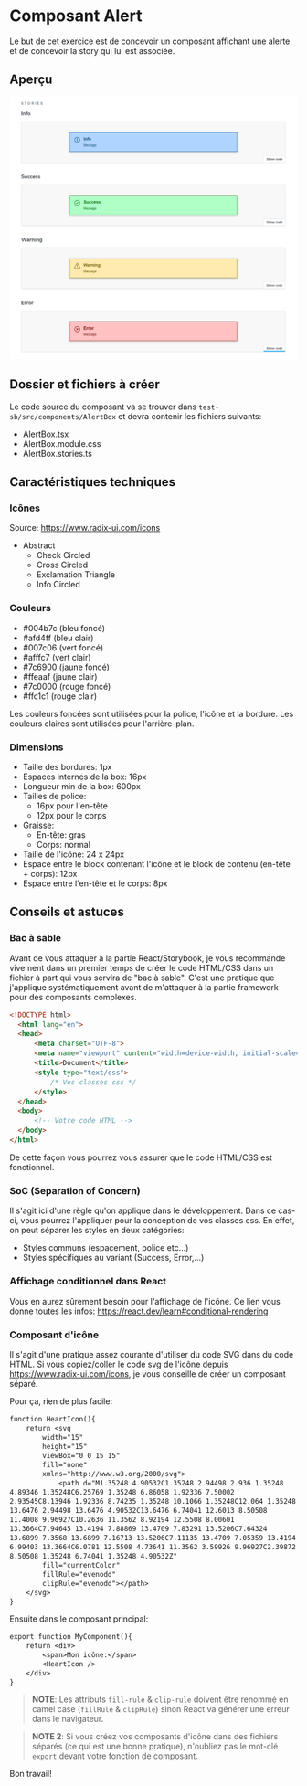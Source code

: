 # Composant Alert

Le but de cet exercice est de concevoir un composant affichant une alerte et de concevoir la story qui lui est associée.

## Aperçu

![](preview.png)

## Dossier et fichiers à créer

Le code source du composant va se trouver dans `test-sb/src/components/AlertBox` et devra contenir les fichiers suivants:

- AlertBox.tsx
- AlertBox.module.css
- AlertBox.stories.ts

## Caractéristiques techniques

### Icônes

Source: https://www.radix-ui.com/icons

- Abstract
  - Check Circled
  - Cross Circled
  - Exclamation Triangle
  - Info Circled

### Couleurs

- #004b7c (bleu foncé)
- #afd4ff (bleu clair)
- #007c06 (vert foncé)
- #afffc7 (vert clair)
- #7c6900 (jaune foncé)
- #ffeaaf (jaune clair)
- #7c0000 (rouge foncé)
- #ffc1c1 (rouge clair)

Les couleurs foncées sont utilisées pour la police, l'icône et la bordure.
Les couleurs claires sont utilisées pour l'arrière-plan.

### Dimensions

- Taille des bordures: 1px
- Espaces internes de la box: 16px
- Longueur min de la box: 600px
- Tailles de police:
  - 16px pour l'en-tête
  - 12px pour le corps
- Graisse:
  - En-tête: gras
  - Corps: normal
- Taille de l'icône: 24 x 24px
- Espace entre le block contenant l'icône et le block de contenu (en-tête + corps): 12px
- Espace entre l'en-tête et le corps: 8px

## Conseils et astuces

### Bac à sable

Avant de vous attaquer à la partie React/Storybook, je vous recommande vivement dans un premier temps de créer le code HTML/CSS dans un fichier à part qui vous servira de "bac à sable".
C'est une pratique que j'applique systématiquement avant de m'attaquer à la partie framework pour des composants complexes.

  ```html
  <!DOCTYPE html>
    <html lang="en">
    <head>
        <meta charset="UTF-8">
        <meta name="viewport" content="width=device-width, initial-scale=1.0">
        <title>Document</title>
        <style type="text/css">
            /* Vos classes css */
        </style>
    </head>
    <body>
        <!-- Votre code HTML -->
    </body>
  </html>
  ```
De cette façon vous pourrez vous assurer que le code HTML/CSS est fonctionnel.

### SoC (Separation of Concern)

Il s'agit ici d'une règle qu'on applique dans le développement. Dans ce cas-ci, vous pourrez l'appliquer pour la conception de vos classes css.
En effet, on peut séparer les styles en deux catégories:
- Styles communs (espacement, police etc...)
- Styles spécifiques au variant (Success, Error,...)

### Affichage conditionnel dans React

Vous en aurez sûrement besoin pour l'affichage de l'icône. Ce lien vous donne toutes les infos: https://react.dev/learn#conditional-rendering

### Composant d'icône

Il s'agit d'une pratique assez courante d'utiliser du code SVG dans du code HTML.
Si vous copiez/coller le code svg de l'icône depuis https://www.radix-ui.com/icons, je vous conseille de créer un composant séparé.

Pour ça, rien de plus facile:

```tsx
function HeartIcon(){
    return <svg 
        width="15" 
        height="15" 
        viewBox="0 0 15 15" 
        fill="none" 
        xmlns="http://www.w3.org/2000/svg">
            <path d="M1.35248 4.90532C1.35248 2.94498 2.936 1.35248 4.89346 1.35248C6.25769 1.35248 6.86058 1.92336 7.50002 2.93545C8.13946 1.92336 8.74235 1.35248 10.1066 1.35248C12.064 1.35248 13.6476 2.94498 13.6476 4.90532C13.6476 6.74041 12.6013 8.50508 11.4008 9.96927C10.2636 11.3562 8.92194 12.5508 8.00601 13.3664C7.94645 13.4194 7.88869 13.4709 7.83291 13.5206C7.64324 13.6899 7.3568 13.6899 7.16713 13.5206C7.11135 13.4709 7.05359 13.4194 6.99403 13.3664C6.0781 12.5508 4.73641 11.3562 3.59926 9.96927C2.39872 8.50508 1.35248 6.74041 1.35248 4.90532Z" 
        fill="currentColor" 
        fillRule="evenodd" 
        clipRule="evenodd"></path>
    </svg>
}
```

Ensuite dans le composant principal:

```tsx
export function MyComponent(){
    return <div>
        <span>Mon icône:</span>
        <HeartIcon />
    </div>
}
```

> **NOTE**: Les attributs `fill-rule` & `clip-rule` doivent être renommé en camel case (`fillRule` & `clipRule`) sinon React va générer une erreur dans le navigateur.

> **NOTE 2**: Si vous créez vos composants d'icône dans des fichiers séparés (ce qui est une bonne pratique), n'oubliez pas le mot-clé `export` devant votre fonction de composant.

Bon travail!
